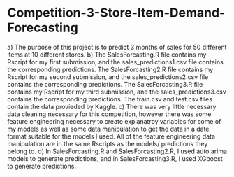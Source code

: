 # Competition-3-Store-Item-Demand-Forecasting

a) The purpose of this project is to predict 3 months of sales for 50 different items at 10 different stores. 
b) The SalesForcasting.R file contains my Rscript for my first submission, and the sales_predictions1.csv file contains the corresponding predictions. The SalesForcasting2.R file contains my Rscript for my second submission, and the sales_predictions2.csv file contains the corresponding predictions. The SalesForcasting3.R file contains my Rscript for my third submission, and the sales_predictions3.csv contains the corresponding predictions. The train.csv and test.csv files contain the data provieded by Kaggle.
c) There was very little necessary data cleaning necessary for this competition, however there was some feature engineering necessary to create explanatroy variables for some of my models as well as some data manipulation to get the data in a date format suitable for the models I used. All of the feature engineering data manipulation are in the same Rscripts as the models/ predictions they belong to.
d) In SalesForcasting.R and SalesForcasting2.R, I used auto.arima models to generate predictions, and in SalesForcasting3.R, I used XGboost to generate predictions. 
